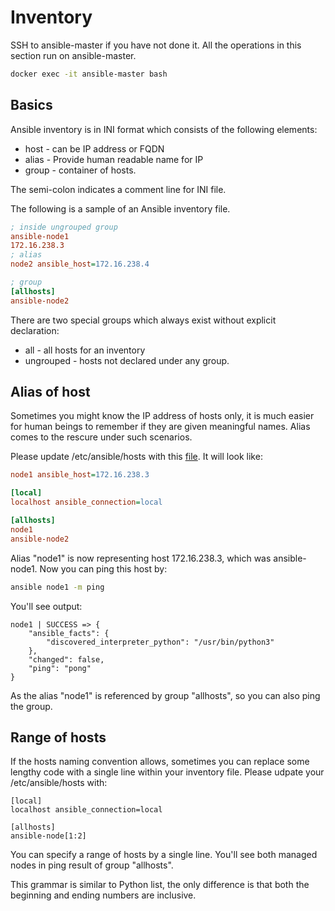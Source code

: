 # Inventory
SSH to ansible-master if you have not done it. All the operations in this section run on ansible-master.
```bash
docker exec -it ansible-master bash
```

## Basics
Ansible inventory is in INI format which consists of the following elements:
* host - can be IP address or FQDN
* alias - Provide human readable name for IP 
* group - container of hosts. 

The semi-colon indicates a comment line for INI file. 

The following is a sample of an Ansible inventory file. 
```ini
; inside ungrouped group
ansible-node1
172.16.238.3
; alias
node2 ansible_host=172.16.238.4

; group
[allhosts]
ansible-node2
```

There are two special groups which always exist without explicit declaration:
* all - all hosts for an inventory
* ungrouped - hosts not declared under any group. 

## Alias of host
Sometimes you might know the IP address of hosts only, it is much easier for human beings to remember if they are given meaningful names. Alias comes to the rescure under such scenarios. 

Please update /etc/ansible/hosts with this [file](./inventory_alias). It will look like:
```ini
node1 ansible_host=172.16.238.3

[local]
localhost ansible_connection=local

[allhosts]
node1
ansible-node2
```
Alias "node1" is now representing host 172.16.238.3, which was ansible-node1. Now you can ping this host by:
```bash
ansible node1 -m ping
```

You'll see output:
```text
node1 | SUCCESS => {
    "ansible_facts": {
        "discovered_interpreter_python": "/usr/bin/python3"
    }, 
    "changed": false, 
    "ping": "pong"
}
```

As the alias "node1" is referenced by group "allhosts", so you can also ping the group.

## Range of hosts
If the hosts naming convention allows, sometimes you can replace some lengthy code with a single line within your inventory file. Please udpate your /etc/ansible/hosts with:
```init
[local]
localhost ansible_connection=local

[allhosts]
ansible-node[1:2]
```
You can specify a range of hosts by a single line. You'll see both managed nodes in ping result of group "allhosts".

This grammar is similar to Python list, the only difference is that both the beginning and ending numbers are inclusive. 
